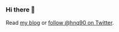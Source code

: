 ### Hi there 👋

Read [my blog](https://huynq.net/) or [follow @hnq90 on Twitter](https://twitter.com/hnq90).

